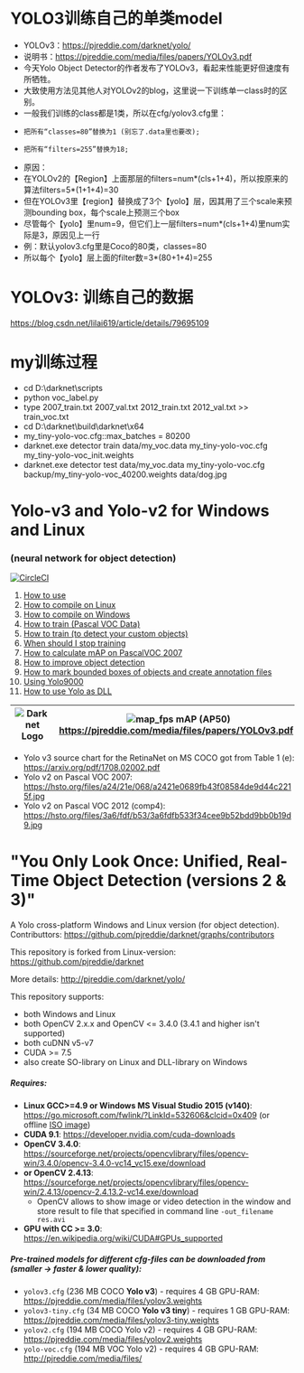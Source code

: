 # YOLO3训练自己的单类model
* YOLOv3：https://pjreddie.com/darknet/yolo/
* 说明书：https://pjreddie.com/media/files/papers/YOLOv3.pdf
* 今天Yolo Object Detector的作者发布了YOLOv3，看起来性能更好但速度有所牺牲。
* 大致使用方法见其他人对YOLOv2的blog，这里说一下训练单一class时的区别。
* 一般我们训练的class都是1类，所以在cfg/yolov3.cfg里：
*     把所有“classes=80”替换为1 (别忘了.data里也要改);
*     把所有“filters=255”替换为18;
* 原因：
* 在YOLOv2的【Region】上面那层的filters=num*(cls+1+4)，所以按原来的算法filters=5*(1+1+4)=30
* 但在YOLOv3里【region】替换成了3个【yolo】层，因其用了三个scale来预测bounding box，每个scale上预测三个box
* 尽管每个【yolo】里num=9，但它们上一层filters=num*(cls+1+4)里num实际是3，原因见上一行
* 例：默认yolov3.cfg里是Coco的80类，classes=80
* 所以每个【yolo】层上面的filter数=3*(80+1+4)=255
# YOLOv3: 训练自己的数据 
https://blog.csdn.net/lilai619/article/details/79695109
# my训练过程
* cd D:\darknet\scripts
* python voc_label.py
* type 2007_train.txt 2007_val.txt 2012_train.txt 2012_val.txt >> train_voc.txt
* cd D:\darknet\build\darknet\x64
* my_tiny-yolo-voc.cfg::max_batches = 80200
* darknet.exe detector train data/my_voc.data my_tiny-yolo-voc.cfg my_tiny-yolo-voc_init.weights
* darknet.exe detector test  data/my_voc.data my_tiny-yolo-voc.cfg backup/my_tiny-yolo-voc_40200.weights data/dog.jpg
# Yolo-v3 and Yolo-v2 for Windows and Linux
### (neural network for object detection)

[![CircleCI](https://circleci.com/gh/AlexeyAB/darknet.svg?style=svg)](https://circleci.com/gh/AlexeyAB/darknet)

1. [How to use](#how-to-use)
2. [How to compile on Linux](#how-to-compile-on-linux)
3. [How to compile on Windows](#how-to-compile-on-windows)
4. [How to train (Pascal VOC Data)](#how-to-train-pascal-voc-data)
5. [How to train (to detect your custom objects)](#how-to-train-to-detect-your-custom-objects)
6. [When should I stop training](#when-should-i-stop-training)
7. [How to calculate mAP on PascalVOC 2007](#how-to-calculate-map-on-pascalvoc-2007)
8. [How to improve object detection](#how-to-improve-object-detection)
9. [How to mark bounded boxes of objects and create annotation files](#how-to-mark-bounded-boxes-of-objects-and-create-annotation-files)
10. [Using Yolo9000](#using-yolo9000)
11. [How to use Yolo as DLL](#how-to-use-yolo-as-dll)



|  ![Darknet Logo](http://pjreddie.com/media/files/darknet-black-small.png) | &nbsp; ![map_fps](https://hsto.org/webt/pw/zd/0j/pwzd0jb9g7znt_dbsyw9qzbnvti.jpeg) mAP (AP50) https://pjreddie.com/media/files/papers/YOLOv3.pdf |
|---|---|

* Yolo v3 source chart for the RetinaNet on MS COCO got from Table 1 (e): https://arxiv.org/pdf/1708.02002.pdf
* Yolo v2 on Pascal VOC 2007: https://hsto.org/files/a24/21e/068/a2421e0689fb43f08584de9d44c2215f.jpg
* Yolo v2 on Pascal VOC 2012 (comp4): https://hsto.org/files/3a6/fdf/b53/3a6fdfb533f34cee9b52bdd9bb0b19d9.jpg


# "You Only Look Once: Unified, Real-Time Object Detection (versions 2 & 3)"
A Yolo cross-platform Windows and Linux version (for object detection). Contributtors: https://github.com/pjreddie/darknet/graphs/contributors

This repository is forked from Linux-version: https://github.com/pjreddie/darknet

More details: http://pjreddie.com/darknet/yolo/

This repository supports:

* both Windows and Linux
* both OpenCV 2.x.x and OpenCV <= 3.4.0 (3.4.1 and higher isn't supported)
* both cuDNN v5-v7
* CUDA >= 7.5
* also create SO-library on Linux and DLL-library on Windows

##### Requires: 
* **Linux GCC>=4.9 or Windows MS Visual Studio 2015 (v140)**: https://go.microsoft.com/fwlink/?LinkId=532606&clcid=0x409  (or offline [ISO image](https://go.microsoft.com/fwlink/?LinkId=615448&clcid=0x409))
* **CUDA 9.1**: https://developer.nvidia.com/cuda-downloads
* **OpenCV 3.4.0**: https://sourceforge.net/projects/opencvlibrary/files/opencv-win/3.4.0/opencv-3.4.0-vc14_vc15.exe/download
* **or OpenCV 2.4.13**: https://sourceforge.net/projects/opencvlibrary/files/opencv-win/2.4.13/opencv-2.4.13.2-vc14.exe/download
  - OpenCV allows to show image or video detection in the window and store result to file that specified in command line `-out_filename res.avi`
* **GPU with CC >= 3.0**: https://en.wikipedia.org/wiki/CUDA#GPUs_supported

##### Pre-trained models for different cfg-files can be downloaded from (smaller -> faster & lower quality):
* `yolov3.cfg` (236 MB COCO **Yolo v3**) - requires 4 GB GPU-RAM: https://pjreddie.com/media/files/yolov3.weights
* `yolov3-tiny.cfg` (34 MB COCO **Yolo v3 tiny**) - requires 1 GB GPU-RAM:  https://pjreddie.com/media/files/yolov3-tiny.weights
* `yolov2.cfg` (194 MB COCO Yolo v2) - requires 4 GB GPU-RAM: https://pjreddie.com/media/files/yolov2.weights
* `yolo-voc.cfg` (194 MB VOC Yolo v2) - requires 4 GB GPU-RAM: http://pjreddie.com/media/files/
